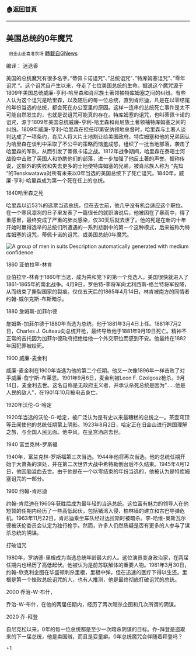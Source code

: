 ###  [:house:返回首頁](https://github.com/ourhimalayas/txt)
---

## 美国总统的0年魔咒
` 旧金山金喜准农场` [轉載自GNews](https://gnews.org/zh-hans/778852/)

编译： 迷迭香

美国的总统魔咒有很多名字。”蒂佩卡诺诅咒”、”总统诅咒”、”特库姆塞诅咒”、”零年诅咒 “。这个诅咒自产生以来，夺走了七位美国总统的生命。据说这个魔咒源于1809年美国总统威廉-亨利-哈里森和肖尼族土著领袖特库姆塞之间的纠纷。有些人认为这个诅咒是哈里森，以及随后的每一位总统，直到肯尼迪，凡是在以零结尾的年份当选的总统，都会死在办公室里的原因。这样一连串的总统死亡事件是太不可能自然发生的，也就是说诅咒可能真的存在。特库姆塞的诅咒，也叫蒂佩卡诺的诅咒，源于1809年美国总统威廉-亨利-哈里森和肖尼族土著领袖特库姆塞之间的纠纷。1809年威廉-亨利-哈里森在担任印第安纳领地总督时，哈里森与土著人谈判达成了一项条约，肖尼人将大片土地割让给美国政府。特库姆塞和他的兄弟因认为哈里森在谈判中采取了不公平的策略而恼羞成怒，组织了一批当地部落，袭击了哈里森的军队，从而引发了蒂佩卡诺之战。1812年战争期间，哈里森在泰晤士河战役中击败了英国人和协助他们的部落，进一步加强了他反土著的声誉。据称传说，这额外的失败和失去更多的土地使特库姆塞的兄弟，被肖尼族人称为 “先知 “的Tenskwatawa对所有未来以0年当选的美国总统下了死亡诅咒。1840年，威廉-亨利-哈里森成为第一个死在任上的总统。

1840哈里森之死

哈里森以近53%的选票当选总统，但在去世前，他几乎没有机会适应这个职位。在一个寒风凛冽的日子里发表了一篇很长的就职演说后，他被困在了暴雨中，得了重感冒，最终变成了严重的肺炎感染，仅30天后就去世了。他的死是在新的十年开始时赢得选举的总统们所遭遇的一系列悲剧中的第一个这种模式，后来被称为特库姆塞的诅咒，蒂佩卡诺的诅咒，或美国总统0年魔咒。

![A group of men in suits
Description automatically generated with medium confidence](https://lh4.googleusercontent.com/blis3WJJhosejduGKEN2h7zVj0-q-Qg66kBhYaXZH86EfXtaftr2BcNv9xE-WJEbWfPiAeGrR6geK6MGqmQ9DcJ-itZuIf_UwErtPxyXTHHK3ZGHmYMWRjBbzfYsj4WmW9LbRpM)

1860 亚伯拉罕-林肯

亚伯拉罕-林肯于1860年当选，成为共和党下的第一个竞选人。美国很快就进入了1861-1865年的南北战争。4月9日，罗伯特-李将军向尤利西斯-格兰特将军投降，从而结束了撕裂国家的裂痕。仅仅五天后的1865年4月14日，林肯被南方的同情者约翰-威尔克斯-布斯暗杀。

1880 詹姆斯-加菲尔德

詹姆斯-加菲尔德于1880年当选为总统。他于1881年3月4日上任。1881年7月2日，Charles J. Guiteau向总统开枪，最终导致他于1881年9月19日死亡。精神不正常的吉托因为加菲尔德政府拒绝给他一个外交职位而感到不安。他最终在1882年因犯罪被绞死。

1900 威廉-麦金利

威廉-麦金利在1900年当选为他的第二个任期。他又一次像1896年一样击败了对手威廉-詹宁斯-布莱恩。1901年9月6日，麦金利被Leon F. Czolgosz枪杀。9月14日，麦金利去世。这名自称是无政府主义者，并承认杀死总统是因为”……他是人民的敌人”，在1901年10月被电击身亡。

1920年沃伦-G-哈定

1920年当选的沃伦-G-哈定，被广泛认为是有史以来最糟糕的总统之一。茶壶穹顶等丑闻使他的总统任期蒙上阴影。1923年8月2日，哈定正在旧金山进行跨国理解之旅，与全国人民见面。他中风，在皇宫酒店去世。

1940 富兰克林-罗斯福

1940年，富兰克林-罗斯福第三次当选。1944年他将再次当选。他的总统任期开始于大萧条的深处，并在第二次世界大战中希特勒倒台后不久结束。1945年4月12日，他因脑溢血去世。由于他是在一个以零结束的年份当选的，他被认为是特库姆塞诅咒的一部分。

1960 约翰-肯尼迪

约翰-肯尼迪在1960年获胜后成为最年轻的当选总统。这位富有魅力的领导人在他短暂的任期内经历了一些高低起伏，包括猪湾入侵、柏林墙的建立和古巴导弹危机。1963年11月22日，肯尼迪乘坐车队经过达拉斯时被暗杀。李-哈维-奥斯瓦尔德被沃伦委员会认定为独行枪手。然而，许多人仍然质疑是否有更多的人参与了谋杀总统的阴谋。

打破诅咒

1980年，罗纳德-里根成为当选总统年龄最大的人。这位演员变身政治家，在两届任期内也经历了高低起伏。他被认为是前苏联解体的重要人物。1981年3月30日，约翰-欣克利企图在华盛顿刺杀里根，里根中弹，但在迅速的医疗下得以生还。里根是第一个挫败总统诅咒的人，也有人推测，他是最终彻底打破诅咒的总统。

2000 乔治-W-布什，

乔治-W-布什，在他的两届任期内，经历了两次暗杀企图和几次所谓的阴谋。

2020 乔-拜登

自尼克松以来，0年的每一位总统都是至少一次暗杀阴谋的目标。乔-拜登是盗取来的下一届总统，他是卖国贼，而且是娈童癖。0年总统魔咒会伴随着拜登吗？



+1
